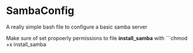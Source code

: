 # SambaConfig
A really simple bash file to configure a basic samba server

Make sure of set propoerly permissions to file **install_samba** with ```chmod +x install_samba
